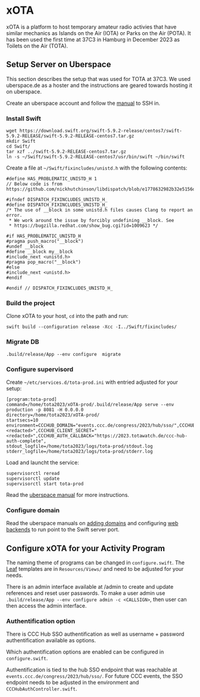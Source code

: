 # xOTA

xOTA is a platform to host temporary amateur radio activies that have similar mechanics as Islands on the Air (IOTA) or Parks on the Air (POTA).
It has been used the first time at 37C3 in Hamburg in December 2023 as Toilets on the Air (TOTA).


## Setup Server on Uberspace
This section describes the setup that was used for TOTA at 37C3.
We used uberspace.de as a hoster and the instructions are geared towards hosting it on uberspace.

Create an uberspace account and follow the [manual](https://manual.uberspace.de) to SSH in.

### Install Swift
```
wget https://download.swift.org/swift-5.9.2-release/centos7/swift-5.9.2-RELEASE/swift-5.9.2-RELEASE-centos7.tar.gz
mkdir Swift
cd Swift/
tar xzf ../swift-5.9.2-RELEASE-centos7.tar.gz
ln -s ~/Swift/swift-5.9.2-RELEASE-centos7/usr/bin/swift ~/bin/swift
```

Create a file at `~/Swift/fixincludes/unistd.h` with the following contents:
```
#define HAS_PROBLEMATIC_UNISTD_H 1
// Below code is from https://github.com/nickhutchinson/libdispatch/blob/e1778632982b32e5156de888e54920d7ac848178/fixincludes/unistd.h

#ifndef DISPATCH_FIXINCLUDES_UNISTD_H_
#define DISPATCH_FIXINCLUDES_UNISTD_H_
/* The use of __block in some unistd.h files causes Clang to report an error.
 * We work around the issue by forcibly undefining __block. See
 * https://bugzilla.redhat.com/show_bug.cgi?id=1009623 */

#if HAS_PROBLEMATIC_UNISTD_H
#pragma push_macro("__block")
#undef __block
#define __block my__block
#include_next <unistd.h>
#pragma pop_macro("__block")
#else
#include_next <unistd.h>
#endif

#endif // DISPATCH_FIXINCLUDES_UNISTD_H_
```

### Build the project
Clone xOTA to your host, `cd` into the path and run:
```
swift build --configuration release -Xcc -I../Swift/fixincludes/
```

### Migrate DB
```
.build/release/App --env configure  migrate
```

### Configure supervisord

Create `~/etc/services.d/tota-prod.ini` with entried adjusted for your setup:
```
[program:tota-prod]
command=/home/tota2023/xOTA-prod/.build/release/App serve --env production -p 8081 -H 0.0.0.0
directory=/home/tota2023/xOTA-prod/
startsecs=10
environment=CCCHUB_DOMAIN="events.ccc.de/congress/2023/hub/sso/",CCCHUB_CLIENT_ID="<redacted>",CCCHUB_CLIENT_SECRET="<redacted>",CCCHUB_AUTH_CALLBACK="https://2023.totawatch.de/ccc-hub-auth-complete",
stdout_logfile=/home/tota2023/logs/tota-prod/stdout.log
stderr_logfile=/home/tota2023/logs/tota-prod/stderr.log
```

Load and launcht the service:
```
supervisorctl reread
supervisorctl update
supervisorctl start tota-prod
```

Read the [uberspace manual](https://manual.uberspace.de/daemons-supervisord/) for more instructions.

### Configure domain

Read the uberspace manuals on [adding domains](https://manual.uberspace.de/web-domains/) and configuring [web backends](https://manual.uberspace.de/web-backends/) to run point to the Swift server port.

## Configure xOTA for your Activity Program

The naming theme of programs can be changed in `configure.swift`.
The [Leaf](https://docs.vapor.codes/leaf/overview/) templates are in `Resources/Views/` and need to be adjusted for your needs.

There is an admin interface available at /admin to create and update references and reset user passwords.
To make a user admin use `.build/release/App --env configure admin -c <CALLSIGN>`, then user can then access the admin interface.


### Authentification option
There is CCC Hub SSO authentification as well as username + password authentification available as options.

Which authentification options are enabled can be configured in `configure.swift`.

Authentification is tied to the hub SSO endpoint that was reachable at `events.ccc.de/congress/2023/hub/sso/`. For future CCC events, the SSO endpoint needs to be adjusted in the environment and `CCCHubAuthController.swift`.


